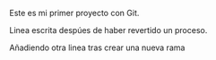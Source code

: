 Este es mi primer proyecto con Git.

Linea escrita despúes de haber revertido un proceso.

Añadiendo otra linea tras crear una nueva rama
